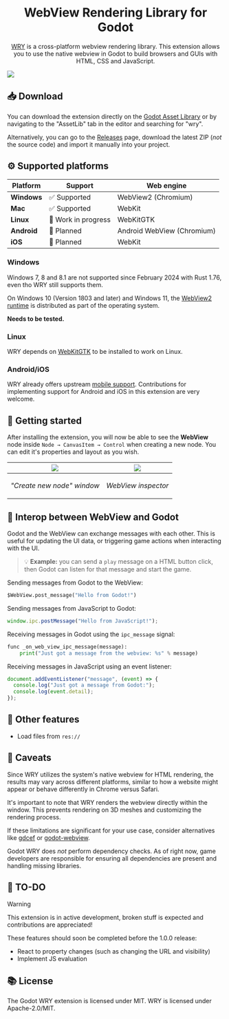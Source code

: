 <h1 align="center">WebView Rendering Library for Godot</h1>

<p align="center">
  <a href="https://github.com/tauri-apps/wry">WRY</a> is a cross-platform webview rendering library. This extension allows you to use the native webview in Godot to build browsers and GUIs with HTML, CSS and JavaScript.
</p>

![](assets/screenshot-7.png)

## 📥 Download

You can download the extension directly on the [Godot Asset Library](https://godotengine.org/asset-library/asset/3426) or by navigating to the "AssetLib" tab in the editor and searching for "wry".

Alternatively, you can go to the [Releases](https://github.com/doceazedo/godot_wry/releases) page, download the latest ZIP (_not_ the source code) and import it manually into your project.

## ⚙️ Supported platforms

| Platform    | Support             | Web engine                 |
| ----------- | ------------------- | -------------------------- |
| **Windows** | ✅ Supported        | WebView2 (Chromium)        |
| **Mac**     | ✅ Supported        | WebKit                     |
| **Linux**   | 🔄 Work in progress | WebKitGTK                  |
| **Android** | 🚧 Planned          | Android WebView (Chromium) |
| **iOS**     | 🚧 Planned          | WebKit                     |

### Windows

Windows 7, 8 and 8.1 are not supported since February 2024 with Rust 1.76, even tho WRY still supports them.

On Windows 10 (Version 1803 and later) and Windows 11, the [WebView2 runtime](https://developer.microsoft.com/microsoft-edge/webview2) is distributed as part of the operating system.

**Needs to be tested.**

### Linux

WRY depends on [WebKitGTK](https://webkitgtk.org) to be installed to work on Linux.

### Android/iOS

WRY already offers upstream [mobile support](https://github.com/tauri-apps/wry/blob/dev/MOBILE.md). Contributions for implementing support for Android and iOS in this extension are very welcome.

## 🧰 Getting started

After installing the extension, you will now be able to see the **WebView** node inside `Node → CanvasItem → Control` when creating a new node. You can edit it's properties and layout as you wish.

| ![](assets/create-new-node.png)                       | ![](assets/inspector.png)                      |
| ----------------------------------------------------- | ---------------------------------------------- |
| <p align="center"><i>"Create new node" window</i></p> | <p align="center"><i>WebView inspector</i></p> |

## 🔄 Interop between WebView and Godot

Godot and the WebView can exchange messages with each other. This is useful for updating the UI data, or triggering game actions when interacting with the UI.

> 💡 **Example:** you can send a `play` message on a HTML button click, then Godot can listen for that message and start the game.

Sending messages from Godot to the WebView:

```py
$WebView.post_message("Hello from Godot!")
```

Sending messages from JavaScript to Godot:

```js
window.ipc.postMessage("Hello from JavaScript!");
```

Receiving messages in Godot using the `ipc_message` signal:

```py
func _on_web_view_ipc_message(message):
	print("Just got a message from the webview: %s" % message)
```

Receiving messages in JavaScript using an event listener:

```js
document.addEventListener("message", (event) => {
  console.log("Just got a message from Godot:");
  console.log(event.detail);
});
```

## 📌 Other features

- Load files from `res://`

## 🚧 Caveats

Since WRY utilizes the system's native webview for HTML rendering, the results may vary across different platforms, similar to how a website might appear or behave differently in Chrome versus Safari.

It's important to note that WRY renders the webview directly within the window. This prevents rendering on 3D meshes and customizing the rendering process.

If these limitations are significant for your use case, consider alternatives like [gdcef](https://github.com/Lecrapouille/gdcef) or [godot-webview](https://godotwebview.com/).

Godot WRY does _not_ perform dependency checks. As of right now, game developers are responsible for ensuring all dependencies are present and handling missing libraries.

## 📝 TO-DO

> [!WARNING]  
> This extension is in active development, broken stuff is expected and contributions are appreciated!

These features should soon be completed before the 1.0.0 release:

- React to property changes (such as changing the URL and visibility)
- Implement JS evaluation

## 📚 License

The Godot WRY extension is licensed under MIT. WRY is licensed under Apache-2.0/MIT.
